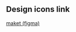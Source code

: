 ## Design icons link

<a href="https://www.figma.com/file/DQCF9tV66kB9PGKmqOeP14/Embacy---Tech-Icon-Set?node-id=163%3A2">maket (figma)</a>
